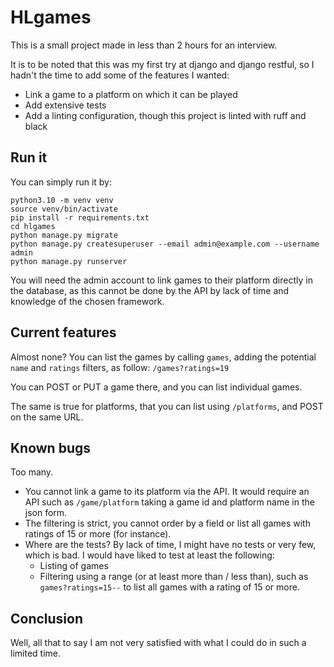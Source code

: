 # HLgames
This is a small project made in less than 2 hours for an interview.

It is to be noted that this was my first try at django and django restful, so I hadn't the time to
add some of the features I wanted:

* Link a game to a platform on which it can be played
* Add extensive tests
* Add a linting configuration, though this project is linted with ruff and black

## Run it
You can simply run it by:

```shell
python3.10 -m venv venv
source venv/bin/activate
pip install -r requirements.txt
cd hlgames
python manage.py migrate
python manage.py createsuperuser --email admin@example.com --username admin
python manage.py runserver
```

You will need the admin account to link games to their platform directly in the database, as this
cannot be done by the API by lack of time and knowledge of the chosen framework.

## Current features
Almost none? You can list the games by calling `games`, adding the potential `name` and `ratings`
filters, as follow: `/games?ratings=19`

You can POST or PUT a game there, and you can list individual games.

The same is true for platforms, that you can list using `/platforms`, and POST on the same URL.

## Known bugs
Too many.

* You cannot link a game to its platform via the API. It would require an API such as
  `/game/platform` taking a game id and platform name in the json form.
* The filtering is strict, you cannot order by a field or list all games with ratings of 15 or more
  (for instance).
* Where are the tests? By lack of time, I might have no tests or very few, which is bad. I would
  have liked to test at least the following:
  * Listing of games
  * Filtering using a range (or at least more than / less than), such as `games?ratings=15--` to
    list all games with a rating of 15 or more.

## Conclusion
Well, all that to say I am not very satisfied with what I could do in such a limited time.
